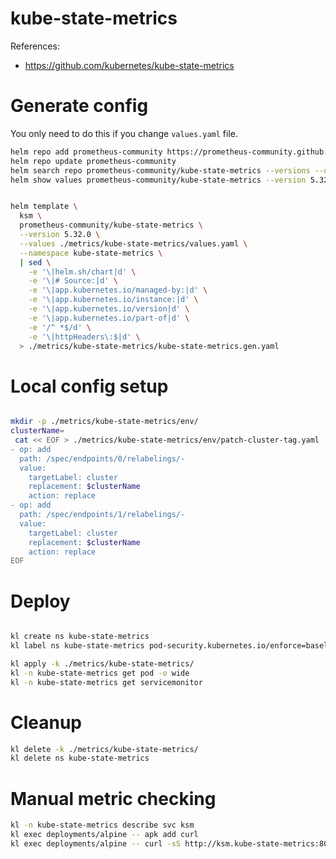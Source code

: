 
# kube-state-metrics

References:
- https://github.com/kubernetes/kube-state-metrics

# Generate config

You only need to do this if you change `values.yaml` file.

```bash
helm repo add prometheus-community https://prometheus-community.github.io/helm-charts
helm repo update prometheus-community
helm search repo prometheus-community/kube-state-metrics --versions --devel | head
helm show values prometheus-community/kube-state-metrics --version 5.32.0 > ./metrics/kube-state-metrics/default-values.yaml
```

```bash

helm template \
  ksm \
  prometheus-community/kube-state-metrics \
  --version 5.32.0 \
  --values ./metrics/kube-state-metrics/values.yaml \
  --namespace kube-state-metrics \
  | sed \
    -e '\|helm.sh/chart|d' \
    -e '\|# Source:|d' \
    -e '\|app.kubernetes.io/managed-by:|d' \
    -e '\|app.kubernetes.io/instance:|d' \
    -e '\|app.kubernetes.io/version|d' \
    -e '\|app.kubernetes.io/part-of|d' \
    -e '/^ *$/d' \
    -e '\|httpHeaders\:$|d' \
  > ./metrics/kube-state-metrics/kube-state-metrics.gen.yaml

```

# Local config setup

```bash

mkdir -p ./metrics/kube-state-metrics/env/
clusterName=
 cat << EOF > ./metrics/kube-state-metrics/env/patch-cluster-tag.yaml
- op: add
  path: /spec/endpoints/0/relabelings/-
  value:
    targetLabel: cluster
    replacement: $clusterName
    action: replace
- op: add
  path: /spec/endpoints/1/relabelings/-
  value:
    targetLabel: cluster
    replacement: $clusterName
    action: replace
EOF

```

# Deploy

```bash

kl create ns kube-state-metrics
kl label ns kube-state-metrics pod-security.kubernetes.io/enforce=baseline

kl apply -k ./metrics/kube-state-metrics/
kl -n kube-state-metrics get pod -o wide
kl -n kube-state-metrics get servicemonitor

```

# Cleanup

```bash
kl delete -k ./metrics/kube-state-metrics/
kl delete ns kube-state-metrics
```

# Manual metric checking

```bash
kl -n kube-state-metrics describe svc ksm
kl exec deployments/alpine -- apk add curl
kl exec deployments/alpine -- curl -sS http://ksm.kube-state-metrics:8080/metrics > ./ksm.log
```
